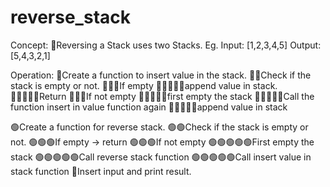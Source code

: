 # reverse_stack
Concept:
🔴Reversing a Stack uses two Stacks.
Eg. Input: [1,2,3,4,5]
Output: [5,4,3,2,1]

Operation:
🔴Create a function to insert value in the stack.
🔴🔴Check if the stack is empty or not.
🔴🔴🔴If empty
🔴🔴🔴🔴🔴append value in stack.
🔴🔴🔴🔴🔴Return
🔴🔴🔴If not empty
🔴🔴🔴🔴🔴first empty the stack
🔴🔴🔴🔴🔴Call the function insert in value function again
🔴🔴🔴🔴🔴append value in stack

🟢Create a function for reverse stack.
🟢🟢Check if the stack is empty or not.
🟢🟢🟢If empty → return
🟢🟢🟢If not empty
🟢🟢🟢🟢🟢First empty the stack
🟢🟢🟢🟢🟢Call reverse stack function
🟢🟢🟢🟢🟢Call insert value in stack function
🔴Insert input and print result.
